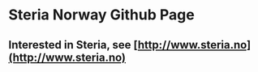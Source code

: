 Steria Norway Github Page
==========

Interested in Steria, see [http://www.steria.no](http://www.steria.no)
-----------------------------------------------------------------------

